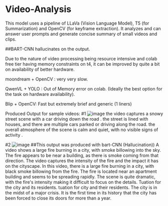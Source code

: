 # Video-Analysis
This model uses a pipeline of LLaVa (Vision Language Model), T5 (for Summarization) and OpenCV (for keyframe extraction). It analyzes and can answer user prompts and generate concise summary of small videos and clips. 

##BART-CNN hallucinates on the output.

Due to the nature of video processing being resource intensive and colab free tier having memory constraints on t4, it can be improved by quite a bit on availability of better hardware. 

moondream + OpenCV : very very slow.

QwenVL + YOLO : Out of Memory error on colab. (Ideally the best option for the task on hardware availability).

Blip + OpenCV: Fast but extremely brief and generic (1 liners)



Produced Output for sample videos:
#1
![image](https://github.com/user-attachments/assets/2df0b481-832a-4d7a-906a-ee95917f74b0)
the video captures a snowy street scene with a car driving down the road . the street is lined with houses, and there are multiple cars parked or driving along the road. the overall atmosphere of the scene is calm and quiet, with no visible signs of activity .

#2
![image](https://github.com/user-attachments/assets/394ed4db-8390-4126-a65c-aff51ed61028)
##This output was produced with bart-CNN (Hallucination))
A video shows a large fire burning in a city, with smoke billowing into the sky. The fire appears to be near a building, as there is smoke coming from that direction. The video captures the intensity of the fire and the impact it has on the cityscape. In this video, there is a large fire burning in a city, with black smoke billowing from the fire. The fire is located near an apartment building and seems to be spreading rapidly. The scene is quite dramatic, with the fire's intensity making it difficult to focus on the details. Tuation for the city and its residents. tuation for city and their residents. The city is in the midst of a major crisis. It is the first time in its history that the city has been forced to close its doors for more than a year.






